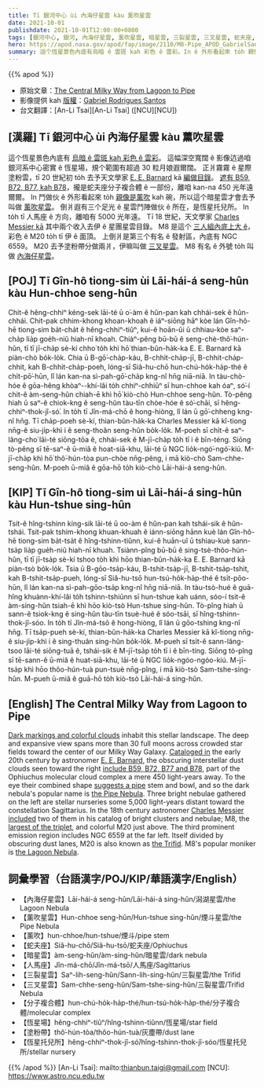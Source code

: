 ```yaml
---
title: Tī 銀河中心 ùi 內海仔星雲 kàu 薰吹星雲
date: 2021-10-01
publishdate: 2021-10-01T12:00:00+0800
tags: [銀河中心, 銀河, 內海仔星雲, 薰吹星雲, 暗星雲, 三裂星雲, 三叉星雲, 蛇夫座, NGC 6559, B59, B72, B77, B78, M20]
hero: https://apod.nasa.gov/apod/fap/image/2110/M8-Pipe_APOD_GabrielSantosSmall.jpg
summary: 這个恆星景色內底有烏暗 ê 雲斑 kah 彩色 ê 雲彩。In ê 外形看起來 to̍h 親像是薰吹 kah 碗，所以這个暗星雲才會去予叫做薰吹星雲。
---
```


{{% apod %}}

- 原始文章：[The Central Milky Way from Lagoon to Pipe](https://apod.nasa.gov/apod/ap211001.html)
- 影像提供 kah [版權][copyright]：[Gabriel Rodrigues Santos](https://www.astrobin.com/users/grsotnas/)
- 台文翻譯：[An-Li Tsai][An-Li Tsai] ([NCU][NCU])

## [漢羅] Tī 銀河中心 ùi 內海仔星雲 kàu 薰吹星雲
這个恆星景色內底有 [烏暗 ê 雲斑 kah 彩色 ê 雲彩][Dark markings and colorful clouds]。
這幅深空寬闊 ê 影像迒過咱銀河系中心密實 ê 恆星場，規个範圍有超過 30 粒月娘遐爾闊。
正爿霧霧 ê 星際塗粉雲，tī 20 世紀初 to̍h 去予天文學家 [E. E. Barnard][E. E. Barnard] kā [編做目錄][Cataloged in]。
[遮有 B59, B72, B77, kah B78][include B59, B72, B77 and B78]，攏是蛇夫座分子複合體 ê 一部份，離咱 kan-na 450 光年遠爾爾。
In 鬥做伙 ê 外形看起來 to̍h [親像是薰吹][suggests a pipe] kah 碗，所以這个暗星雲才會去予叫做 [薰吹星雲][the Pipe Nebula]。
倒爿遐有三个足光 ê 星雲鬥陣做伙 ê 所在，是恆星托兒所。
In to̍h tī 人馬座 ê 方向，離咱有 5000 光年遠。
Tī 18 世紀，天文學家 [Charles Messier kā][Charles Messier included] 其中兩个收入去伊 ê 星團星雲目錄。
M8 是這个 [三人組內底上大 ê][largest of the triplet t]，彩色 ê M20 to̍h tī 伊 ê 面頂。
上倒爿是第三个有名 ê 發射區，內底有 NGC 6559。
M20 去予塗粉帶分做兩爿，伊嘛叫做 [三叉星雲][the Trifid t]。
M8 有名 ê 外號 to̍h 叫做 [內海仔星雲][the Lagoon Nebula]。

## [POJ] Tī Gîn-hô tiong-sim ùi Lāi-hái-á seng-hûn kàu Hun-chhoe seng-hûn
Chit-ê hêng-chhiⁿ kéng-sek lāi-té ū o͘-àm ê hûn-pan kah chhái-sek ê hûn-chhái.
Chit-pak chhim-khong khoan-khoah ê iáⁿ-siōng hāⁿ kòe lán Gîn-hô-hē tiong-sim ba̍t-cha̍t ê hêng-chhiⁿ-tiûⁿ, kui-ê hoān-ûi ū chhiau-kòe saⁿ-cha̍p lia̍p goe̍h-niû hiah-nī khoah.
Chiàⁿ-pêng bū-bū ê seng-chè-thô͘-hún-hûn, tī tī jī-cha̍p sè-kí chho͘ to̍h khì hō͘ thian-bûn-ha̍k-ka E. E. Barnard kā piàn-chò bo̍k-lo̍k.
Chia ū B-gō͘-cha̍p-káu, B-chhit-cha̍p-jī, B-chhit-cha̍p-chhit, kah B-chhit-cha̍p-poeh, lóng-sī Siâ-hu-chō hun-chú-ho̍k-ha̍p-thé ê chi̍t-pō͘-hūn, lî lán kan-na sì-pah-gō͘-cha̍p kng-nî hn̄g niā-niā.
In tàu-chò-hóe ê gōa-hêng khòaⁿ--khí-lâi to̍h chhiⁿ-chhiūⁿ sī hun-chhoe kah óaⁿ, só͘-í chit-ê àm-seng-hûn chiah-ē khì hō͘ kiò-chò Hun-chhoe seng-hûn.
Tò-pêng hiah ū saⁿ-ê chiok-kng ê seng-hûn tàu-tīn chòe-hóe ê só͘-chāi, sī hêng-chhiⁿ-thok-jî-só͘.
In to̍h tī Jîn-má-chō ê hong-hiòng, lî lán ū gō͘-chheng kng-nî hn̄g.
Tī cha̍p-poeh sè-kí, thian-bûn-ha̍k-ka Charles Messier kā kî-tiong nn̄g-ê siu-ji̍p-khì i ê seng-thoân seng-hûn bo̍k-lo̍k.
M-poeh sī chi̍t-ê saⁿ-lâng-cho͘ lāi-té siōng-tōa ê, chhái-sek ê M-jī-cha̍p to̍h tī i ê bīn-téng.
Siōng tò-pêng sī tē-saⁿ-ê ū-miâ ê hoat-siā-khu, lāi-té ū NGC lio̍k-ngó͘-ngó͘-kiú.
M-jī-cha̍p khì hō͘ thô͘-hún-tòa pun-chòe nn̄g-pêng, i mā kiò-chò Sam-chhe-seng-hûn.
M-poeh ū-miâ ê gōa-hō to̍h kiò-chò Lāi-hái-á seng-hûn.

## [KIP] Tī Gîn-hô tiong-sim uì Lāi-hái-á sing-hûn kàu Hun-tshue sing-hûn
Tsit-ê hîng-tshinn kíng-sik lāi-té ū oo-àm ê hûn-pan kah tshái-sik ê hûn-tshái.
Tsit-pak tshim-khong khuan-khuah ê iánn-siōng hānn kuè lán Gîn-hô-hē tiong-sim ba̍t-tsa̍t ê hîng-tshinn-tiûnn, kui-ê huān-uî ū tshiau-kuè sann-tsa̍p lia̍p gue̍h-niû hiah-nī khuah.
Tsiànn-pîng bū-bū ê sing-tsè-thôo-hún-hûn, tī tī jī-tsa̍p sè-kí tshoo to̍h khì hōo thian-bûn-ha̍k-ka E. E. Barnard kā piàn-tsò bo̍k-lo̍k.
Tsia ū B-gōo-tsa̍p-káu, B-tshit-tsa̍p-jī, B-tshit-tsa̍p-tshit, kah B-tshit-tsa̍p-pueh, lóng-sī Siâ-hu-tsō hun-tsú-ho̍k-ha̍p-thé ê tsi̍t-pōo-hūn, lî lán kan-na sì-pah-gōo-tsa̍p kng-nî hn̄g niā-niā.
In tàu-tsò-hué ê guā-hîng khuànn-khí-lâi to̍h tshinn-tshiūnn sī hun-tshue kah uánn, sóo-í tsit-ê àm-sing-hûn tsiah-ē khì hōo kiò-tsò Hun-tshue sing-hûn.
Tò-pîng hiah ū sann-ê tsiok-kng ê sing-hûn tàu-tīn tsuè-hué ê sóo-tsāi, sī hîng-tshinn-thok-jî-sóo.
In to̍h tī Jîn-má-tsō ê hong-hiòng, lî lán ū gōo-tshing kng-nî hn̄g.
Tī tsa̍p-pueh sè-kí, thian-bûn-ha̍k-ka Charles Messier kā kî-tiong nn̄g-ê siu-ji̍p-khì i ê sing-thuân sing-hûn bo̍k-lo̍k.
M-pueh sī tsi̍t-ê sann-lâng-tsoo lāi-té siōng-tuā ê, tshái-sik ê M-jī-tsa̍p to̍h tī i ê bīn-tíng.
Siōng tò-pîng sī tē-sann-ê ū-miâ ê huat-siā-khu, lāi-té ū NGC lio̍k-ngóo-ngóo-kiú.
M-jī-tsa̍p khì hōo thôo-hún-tuà pun-tsuè nn̄g-pîng, i mā kiò-tsò Sam-tshe-sing-hûn.
M-pueh ū-miâ ê guā-hō to̍h kiò-tsò Lāi-hái-á sing-hûn.

## [English] The Central Milky Way from Lagoon to Pipe
[Dark markings and colorful clouds][Dark markings and colorful clouds] inhabit this stellar landscape.
The deep and expansive view spans more than 30 full moons across crowded star fields toward the center of our Milky Way Galaxy.
[Cataloged in][Cataloged in] the early 20th century by astronomer [E. E. Barnard][E. E. Barnard], the obscuring interstellar dust clouds seen toward the right [include B59, B72, B77 and B78][include B59, B72, B77 and B78], part of the Ophiuchus molecular cloud complex a mere 450 light-years away.
To the eye their combined shape [suggests a pipe][suggests a pipe] stem and bowl, and so the dark nebula's popular name is [the Pipe Nebula][the Pipe Nebula].
Three bright nebulae gathered on the left are stellar nurseries some 5,000 light-years distant toward the constellation Sagittarius.
In the 18th century astronomer [Charles Messier included][Charles Messier included] two of them in his catalog of bright clusters and nebulae; M8, the [largest of the triplet][largest of the triplet e], and colorful M20 just above.
The third prominent emission region includes NGC 6559 at the far left.
Itself divided by obscuring dust lanes, M20 is also known as [the Trifid][the Trifid e].
M8's popular moniker is [the Lagoon Nebula][the Lagoon Nebula].

## 詞彙學習（台語漢字/POJ/KIP/華語漢字/English）
- 【內海仔星雲】Lāi-hái-á seng-hûn/Lāi-hái-á sing-hûn/潟湖星雲/the Lagoon Nebula
- 【薰吹星雲】Hun-chhoe seng-hûn/Hun-tshue sing-hûn/煙斗星雲/the Pipe Nebula
- 【薰吹】hun-chhoe/hun-tshue/煙斗/pipe stem
- 【蛇夫座】Siâ-hu-chō/Siâ-hu-tsō/蛇夫座/Ophiuchus
- 【暗星雲】àm-seng-hûn/àm-sing-hûn/暗星雲/dark nebula
- 【人馬座】Jîn-má-chō/Jîn-má-tsō/人馬座/Sagittarius
- 【三裂星雲】Saⁿ-lih-seng-hûn/Sann-lih-sing-hûn/三裂星雲/the Trifid
- 【三叉星雲】Sam-chhe-seng-hûn/Sam-tshe-sing-hûn/三裂星雲/Trifid Nebula
- 【分子複合體】hun-chú-ho̍k-ha̍p-thé/hun-tsú-ho̍k-ha̍p-thé/分子複合體/molecular complex
- 【恆星場】hêng-chhiⁿ-tiûⁿ/hîng-tshinn-tiûnn/恆星場/star field
- 【塗粉帶】thô͘-hún-tòa/thôo-hún-tuà/灰塵帶/dust lane
- 【恆星托兒所】hêng-chhiⁿ-thok-jî-só͘/hîng-tshinn-thok-jî-sóo/恆星托兒所/stellar nursery

{{% /apod %}}
[An-Li Tsai]: mailto:thianbun.taigi@gmail.com
[NCU]: https://www.astro.ncu.edu.tw

[copyright]: https://apod.nasa.gov/apod/fap/lib/about_apod.html#srapply

[Dark markings and colorful clouds]:https://www.astrobin.com/bim3bg/C/
[Cataloged in]:http://adsabs.harvard.edu/cgi-bin/bib_query?1919ApJ....49....1B
[E. E. Barnard]:https://www.pbs.org/seeinginthedark/meet-the-stargazers/in-history.html
[include B59, B72, B77 and B78]:https://www.saguaroastro.org/the-best-of-barnards-dark-nebulae/
[suggests a pipe]:https://en.wikipedia.org/wiki/The_Treachery_of_Images
[the Pipe Nebula]:https://apod.nasa.gov/apod/ap200807.html
[Charles Messier included]:https://www.nasa.gov/feature/goddard/2017/new-hubble-gallery-features-objects-from-popular-not-a-comet-messier-catalog
[largest of the triplet e]:https://apod.nasa.gov/apod/ap210426.html
[largest of the triplet t]:https://apod.tw/daily/20210426/
[the Trifid e]:https://apod.nasa.gov/apod/ap210812.html
[the Trifid t]:https://apod.tw/daily/20210812/
[the Lagoon Nebula]:https://apod.nasa.gov/apod/ap160909.html
